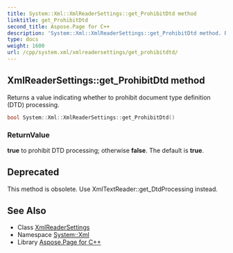```yaml
---
title: System::Xml::XmlReaderSettings::get_ProhibitDtd method
linktitle: get_ProhibitDtd
second_title: Aspose.Page for C++
description: 'System::Xml::XmlReaderSettings::get_ProhibitDtd method. Returns a value indicating whether to prohibit document type definition (DTD) processing in C++.'
type: docs
weight: 1600
url: /cpp/system.xml/xmlreadersettings/get_prohibitdtd/
---
```

## XmlReaderSettings::get_ProhibitDtd method


Returns a value indicating whether to prohibit document type definition (DTD) processing.

```cpp
bool System::Xml::XmlReaderSettings::get_ProhibitDtd()
```


### ReturnValue

**true** to prohibit DTD processing; otherwise **false**. The default is **true**.

## Deprecated
This method is obsolete. Use XmlTextReader::get_DtdProcessing instead. 

## See Also

* Class [XmlReaderSettings](../)
* Namespace [System::Xml](../../)
* Library [Aspose.Page for C++](../../../)
